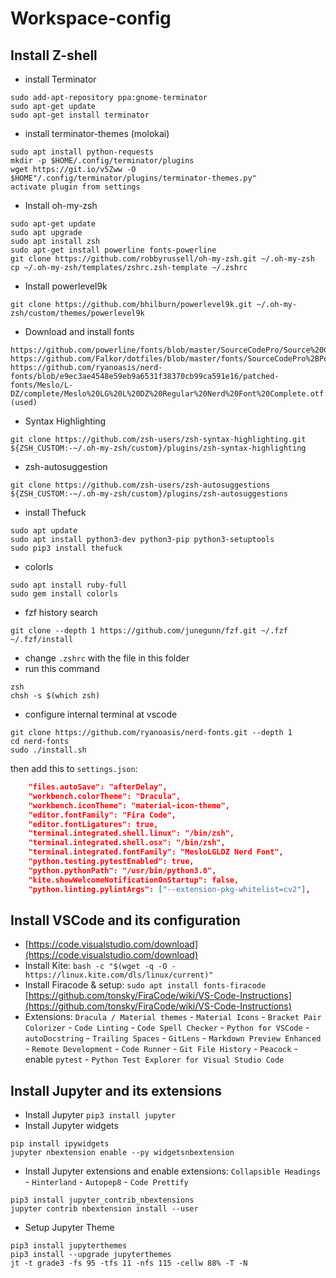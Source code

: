 # Workspace-config

## Install Z-shell

 - install Terminator
 ```
 sudo add-apt-repository ppa:gnome-terminator
 sudo apt-get update
 sudo apt-get install terminator
 ```
 - install terminator-themes (molokai)
 ```
 sudo apt install python-requests
 mkdir -p $HOME/.config/terminator/plugins
 wget https://git.io/v5Zww -O $HOME"/.config/terminator/plugins/terminator-themes.py"
 activate plugin from settings
 ```

 - Install oh-my-zsh
```
sudo apt-get update
sudo apt upgrade
sudo apt install zsh
sudo apt-get install powerline fonts-powerline
git clone https://github.com/robbyrussell/oh-my-zsh.git ~/.oh-my-zsh
cp ~/.oh-my-zsh/templates/zshrc.zsh-template ~/.zshrc
```
 - Install powerlevel9k
 ```
 git clone https://github.com/bhilburn/powerlevel9k.git ~/.oh-my-zsh/custom/themes/powerlevel9k
 ```
 - Download and install fonts
 ```
 https://github.com/powerline/fonts/blob/master/SourceCodePro/Source%20Code%20Pro%20for%20Powerline.otf
 https://github.com/Falkor/dotfiles/blob/master/fonts/SourceCodePro%2BPowerline%2BAwesome%2BRegular.ttf
 https://github.com/ryanoasis/nerd-fonts/blob/e9ec3ae4548e59eb9a6531f38370cb99ca591e16/patched-fonts/Meslo/L-DZ/complete/Meslo%20LG%20L%20DZ%20Regular%20Nerd%20Font%20Complete.otf (used)
 
 ```
 - Syntax Highlighting
 ```
git clone https://github.com/zsh-users/zsh-syntax-highlighting.git ${ZSH_CUSTOM:-~/.oh-my-zsh/custom}/plugins/zsh-syntax-highlighting
```
 - zsh-autosuggestion
 ```
 git clone https://github.com/zsh-users/zsh-autosuggestions ${ZSH_CUSTOM:-~/.oh-my-zsh/custom}/plugins/zsh-autosuggestions
```
 - install Thefuck
 ```
 sudo apt update
sudo apt install python3-dev python3-pip python3-setuptools
sudo pip3 install thefuck
 ```
 - colorls
 ```
 sudo apt install ruby-full
 sudo gem install colorls
 ```
 - fzf history search
 ```
 git clone --depth 1 https://github.com/junegunn/fzf.git ~/.fzf
~/.fzf/install
 ```
  - change `.zshrc` with the file in this folder
  - run this command
  ```
  zsh
chsh -s $(which zsh)
```
  - configure internal terminal at vscode
  ```
git clone https://github.com/ryanoasis/nerd-fonts.git --depth 1
cd nerd-fonts
sudo ./install.sh
  ```
then add this to `settings.json`:
```json
    "files.autoSave": "afterDelay",
    "workbench.colorTheme": "Dracula",
    "workbench.iconTheme": "material-icon-theme",
    "editor.fontFamily": "Fira Code",
    "editor.fontLigatures": true,
    "terminal.integrated.shell.linux": "/bin/zsh",
    "terminal.integrated.shell.osx": "/bin/zsh",
    "terminal.integrated.fontFamily": "MesloLGLDZ Nerd Font",
    "python.testing.pytestEnabled": true,
    "python.pythonPath": "/usr/bin/python3.8",
    "kite.showWelcomeNotificationOnStartup": false,
    "python.linting.pylintArgs": ["--extension-pkg-whitelist=cv2"],
```
## Install VSCode and its configuration

 - [https://code.visualstudio.com/download](https://code.visualstudio.com/download)
 - Install Kite: 
 `bash -c "$(wget -q -O - https://linux.kite.com/dls/linux/current)"`
 - Install Firacode & setup:
 `sudo apt install fonts-firacode`
 [https://github.com/tonsky/FiraCode/wiki/VS-Code-Instructions](https://github.com/tonsky/FiraCode/wiki/VS-Code-Instructions)
 - Extensions: `Dracula / Material themes` - `Material Icons` -  `Bracket Pair Colorizer` - `Code Linting` - `Code Spell Checker` - `Python for VSCode` - `autoDocstring` - `Trailing Spaces` - `GitLens` - `Markdown Preview Enhanced` - `Remote Development` - `Code Runner` - `Git File History` - `Peacock` - enable `pytest` - `Python Test Explorer for Visual Studio Code`

## Install Jupyter and its extensions

 - Install Jupyter
 `pip3 install jupyter`
 - Install Jupyter widgets
 ```
 pip install ipywidgets
jupyter nbextension enable --py widgetsnbextension
```
 - Install Jupyter extensions and enable extensions: `Collapsible Headings`  - `Hinterland` - `Autopep8` - `Code Prettify`
 ```
 pip3 install jupyter_contrib_nbextensions
 jupyter contrib nbextension install --user
 ```
 - Setup Jupyter Theme
 ```
pip3 install jupyterthemes
pip3 install --upgrade jupyterthemes
jt -t grade3 -fs 95 -tfs 11 -nfs 115 -cellw 88% -T -N
 ```
